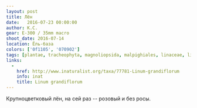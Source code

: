 ```yaml
---
layout: post
title: Лён
date:   2016-07-23 00:00:00
author: К.С.
gear: E-300 / 35mm macro
shoot_date: 2016-07-14
location: Ёль-база
colors: ['0f1105', '070902']
tags: [plantae, tracheophyta, magnoliopsida, malpighiales, linaceae, linum, linum grandiflorum]
links:
  -
    href: http://www.inaturalist.org/taxa/77781-Linum-grandiflorum
    info: inat
    title: Linum grandiflorum
---
```


Крупноцветковый лён, на сей раз -- розовый и без росы.
